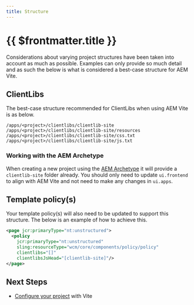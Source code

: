 ```yaml
---
title: Structure
---
```


# {{ $frontmatter.title }}

Considerations about varying project structures have been taken into account as much as possible. Examples can only provide so much detail and as such the below is what is considered a best-case structure for AEM Vite.

## ClientLibs

The best-case structure recommended for ClientLibs when using AEM Vite is as below.

```
/apps/<project>/clientlibs/clientlib-site
/apps/<project>/clientlibs/clientlib-site/resources
/apps/<project>/clientlibs/clientlib-site/css.txt
/apps/<project>/clientlibs/clientlib-site/js.txt
```

### Working with the AEM Archetype

When creating a new project using the [AEM Archetype](https://github.com/adobe/aem-project-archetype) it will provide a `clientlib-site` folder already. You should only need to update `ui.frontend` to align with AEM Vite and not need to make any changes in `ui.apps`.

## Template policy(s)

Your template policy(s) will also need to be updated to support this structure. The below is an example of how to achieve this.

```xml
<page jcr:primaryType="nt:unstructured">
  <policy
    jcr:primaryType="nt:unstructured"
    sling:resourceType="wcm/core/components/policy/policy"
    clientlibs="[]"
    clientlibsJsHead="[clientlib-site]"/>
</page>
```

## Next Steps

- [Configure your project](../vite/) with Vite
